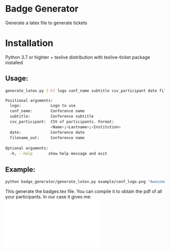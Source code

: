 # Badge Generator

Generate a latex file to generate tickets

# Installation
Python 3.7 or highter + texlive distribution with texlive-ticket package installed

## Usage:

```bash
generate_latex.py [-h] logo conf_name subtitle csv_participant date filename_out
```
```bash
Positional arguments:
  logo:             Logo to use
  conf_name:        Conference name
  subtitle:         Conference subtitle
  csv_participant:  CSV of participants. Format:
                    <Name>;<Lastname>;<Institution>
  date:             Conference date
  filename_out:     Conference name

Optional arguments:
  -h, --help       show help message and exit
```

## Example:

```bash
python badge_generator/generate_latex.py example/conf_logo.png "Awesome Conference" "In dreamland" example/list_of_participants.csv "1st october 2019" badges.tex
```

This generate the badges.tex file.
You can compile it to obtain the pdf of all your participants.
In our case it gives me: ![badges](./example/badges.pdf)


